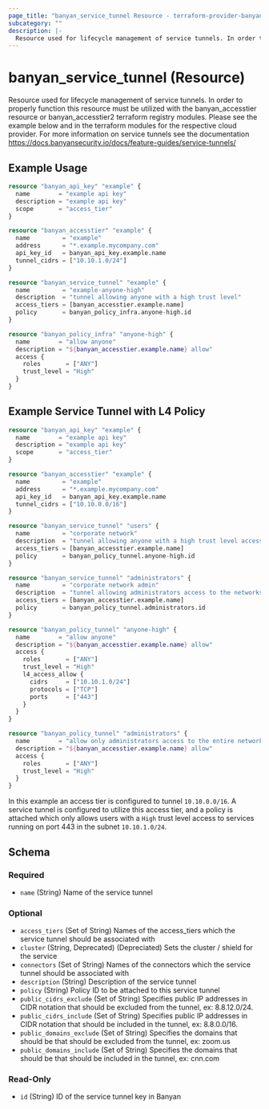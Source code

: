 ```yaml
---
page_title: "banyan_service_tunnel Resource - terraform-provider-banyan"
subcategory: ""
description: |-
  Resource used for lifecycle management of service tunnels. In order to properly function this resource must be utilized with the banyanaccesstier resource or banyanaccesstier2 terraform registry modules. Please see the example below and in the terraform modules for the respective cloud provider. For more information on service tunnels see the documentation https://docs.banyansecurity.io/docs/feature-guides/service-tunnels/
---
```


# banyan_service_tunnel (Resource)

Resource used for lifecycle management of service tunnels. In order to properly function this resource must be utilized with the banyan_accesstier resource or banyan_accesstier2 terraform registry modules. Please see the example below and in the terraform modules for the respective cloud provider. For more information on service tunnels see the documentation https://docs.banyansecurity.io/docs/feature-guides/service-tunnels/

## Example Usage
```terraform
resource "banyan_api_key" "example" {
  name        = "example api key"
  description = "example api key"
  scope       = "access_tier"
}

resource "banyan_accesstier" "example" {
  name         = "example"
  address      = "*.example.mycompany.com"
  api_key_id   = banyan_api_key.example.name
  tunnel_cidrs = ["10.10.1.0/24"]
}

resource "banyan_service_tunnel" "example" {
  name         = "example-anyone-high"
  description  = "tunnel allowing anyone with a high trust level"
  access_tiers = [banyan_accesstier.example.name]
  policy       = banyan_policy_infra.anyone-high.id
}

resource "banyan_policy_infra" "anyone-high" {
  name        = "allow anyone"
  description = "${banyan_accesstier.example.name} allow"
  access {
    roles       = ["ANY"]
    trust_level = "High"
  }
}
```

## Example Service Tunnel with L4 Policy
```terraform
resource "banyan_api_key" "example" {
  name        = "example api key"
  description = "example api key"
  scope       = "access_tier"
}

resource "banyan_accesstier" "example" {
  name         = "example"
  address      = "*.example.mycompany.com"
  api_key_id   = banyan_api_key.example.name
  tunnel_cidrs = ["10.10.0.0/16"]
}

resource "banyan_service_tunnel" "users" {
  name         = "corporate network"
  description  = "tunnel allowing anyone with a high trust level access to 443"
  access_tiers = [banyan_accesstier.example.name]
  policy       = banyan_policy_tunnel.anyone-high.id
}

resource "banyan_service_tunnel" "administrators" {
  name         = "corporate network admin"
  description  = "tunnel allowing administrators access to the networks"
  access_tiers = [banyan_accesstier.example.name]
  policy       = banyan_policy_tunnel.administrators.id
}

resource "banyan_policy_tunnel" "anyone-high" {
  name        = "allow anyone"
  description = "${banyan_accesstier.example.name} allow"
  access {
    roles       = ["ANY"]
    trust_level = "High"
    l4_access_allow {
      cidrs     = ["10.10.1.0/24"]
      protocols = ["TCP"]
      ports     = ["443"]
    }
  }
}

resource "banyan_policy_tunnel" "administrators" {
  name        = "allow only administrators access to the entire network"
  description = "${banyan_accesstier.example.name} allow"
  access {
    roles       = ["ANY"]
    trust_level = "High"
  }
}
```
In this example an access tier is configured to tunnel `10.10.0.0/16`. A service tunnel is configured to utilize this access tier, and a policy is attached which only allows users with a `High` trust level access to services running on port 443 in the subnet `10.10.1.0/24`.

<!-- schema generated by tfplugindocs -->
## Schema

### Required

- `name` (String) Name of the service tunnel

### Optional

- `access_tiers` (Set of String) Names of the access_tiers which the service tunnel should be associated with
- `cluster` (String, Deprecated) (Depreciated) Sets the cluster / shield for the service
- `connectors` (Set of String) Names of the connectors which the service tunnel should be associated with
- `description` (String) Description of the service tunnel
- `policy` (String) Policy ID to be attached to this service tunnel
- `public_cidrs_exclude` (Set of String) Specifies public IP addresses in CIDR notation that should be excluded from the tunnel, ex: 8.8.12.0/24.
- `public_cidrs_include` (Set of String) Specifies public IP addresses in CIDR notation that should be included in the tunnel, ex: 8.8.0.0/16.
- `public_domains_exclude` (Set of String) Specifies the domains that should be that should be excluded from the tunnel, ex: zoom.us
- `public_domains_include` (Set of String) Specifies the domains that should be that should be included in the tunnel, ex: cnn.com

### Read-Only

- `id` (String) ID of the service tunnel key in Banyan
